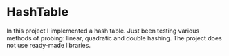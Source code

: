 HashTable
=========

In this project I implemented a hash table. Just been testing various methods of probing: linear, quadratic and double hashing. The project does not use ready-made libraries.

